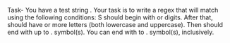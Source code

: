 Task-
You have a test string .
Your task is to write a regex that will match  using the following conditions:
S should begin with  or  digits.
After that,  should have  or more letters (both lowercase and uppercase).
Then  should end with up to  . symbol(s). You can end with  to  . symbol(s), inclusively.
